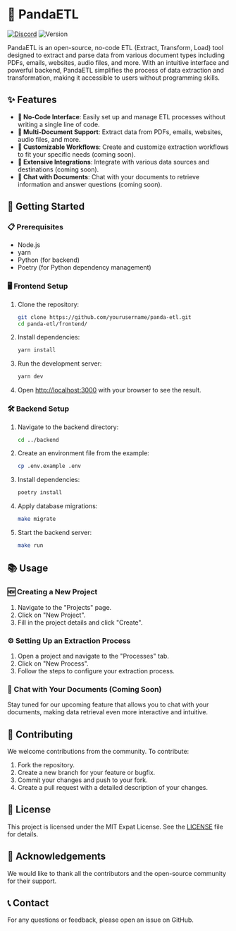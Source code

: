 # 🐼 PandaETL

[![Discord](https://dcbadge.vercel.app/api/server/kF7FqH2FwS?style=flat&compact=true)](https://discord.gg/kF7FqH2FwS)
![Version](https://img.shields.io/github/v/release/Sinaptik-AI/panda-etl?include_prereleases&style=flat-square)

PandaETL is an open-source, no-code ETL (Extract, Transform, Load) tool designed to extract and parse data from various document types including PDFs, emails, websites, audio files, and more. With an intuitive interface and powerful backend, PandaETL simplifies the process of data extraction and transformation, making it accessible to users without programming skills.

## ✨ Features

- **📝 No-Code Interface**: Easily set up and manage ETL processes without writing a single line of code.
- **📄 Multi-Document Support**: Extract data from PDFs, emails, websites, audio files, and more.
- **🔧 Customizable Workflows**: Create and customize extraction workflows to fit your specific needs (coming soon).
- **🔗 Extensive Integrations**: Integrate with various data sources and destinations (coming soon).
- **💬 Chat with Documents**: Chat with your documents to retrieve information and answer questions (coming soon).

## 🚀 Getting Started

### 📋 Prerequisites

- Node.js
- yarn
- Python (for backend)
- Poetry (for Python dependency management)

### 🖥️ Frontend Setup

1. Clone the repository:

   ```bash
   git clone https://github.com/yourusername/panda-etl.git
   cd panda-etl/frontend/
   ```

2. Install dependencies:

   ```bash
   yarn install
   ```

3. Run the development server:

   ```bash
   yarn dev
   ```

4. Open [http://localhost:3000](http://localhost:3000) with your browser to see the result.

### 🛠️ Backend Setup

1. Navigate to the backend directory:

   ```bash
   cd ../backend
   ```

2. Create an environment file from the example:

   ```bash
   cp .env.example .env
   ```

3. Install dependencies:

   ```bash
   poetry install
   ```

4. Apply database migrations:

   ```bash
   make migrate
   ```

5. Start the backend server:
   ```bash
   make run
   ```

## 📚 Usage

### 🆕 Creating a New Project

1. Navigate to the "Projects" page.
2. Click on "New Project".
3. Fill in the project details and click "Create".

### ⚙️ Setting Up an Extraction Process

1. Open a project and navigate to the "Processes" tab.
2. Click on "New Process".
3. Follow the steps to configure your extraction process.

### 💬 Chat with Your Documents (Coming Soon)

Stay tuned for our upcoming feature that allows you to chat with your documents, making data retrieval even more interactive and intuitive.

## 🤝 Contributing

We welcome contributions from the community. To contribute:

1. Fork the repository.
2. Create a new branch for your feature or bugfix.
3. Commit your changes and push to your fork.
4. Create a pull request with a detailed description of your changes.

## 📜 License

This project is licensed under the MIT Expat License. See the [LICENSE](LICENSE) file for details.

## 🙏 Acknowledgements

We would like to thank all the contributors and the open-source community for their support.

## 📞 Contact

For any questions or feedback, please open an issue on GitHub.
